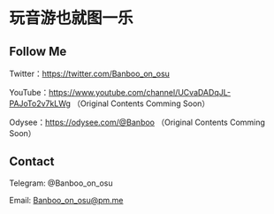 # 玩音游也就图一乐

## Follow Me

Twitter：https://twitter.com/Banboo_on_osu

YouTube：https://www.youtube.com/channel/UCvaDADqJL-PAJoTo2v7kLWg （Original Contents Comming Soon）

Odysee：https://odysee.com/@Banboo （Original Contents Comming Soon）

## Contact

Telegram: @Banboo_on_osu

Email: Banboo_on_osu@pm.me
